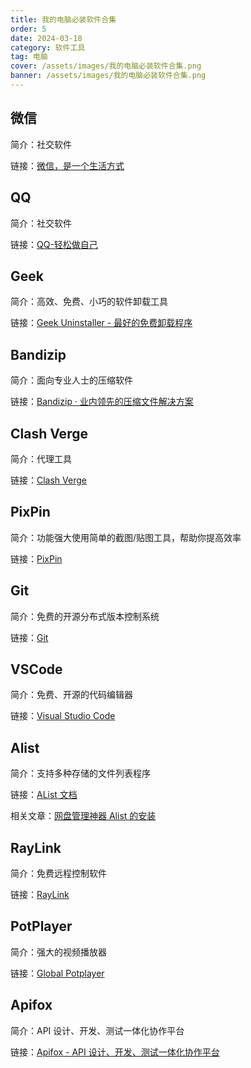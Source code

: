 ```yaml
---
title: 我的电脑必装软件合集
order: 5
date: 2024-03-18
category: 软件工具
tag: 电脑
cover: /assets/images/我的电脑必装软件合集.png
banner: /assets/images/我的电脑必装软件合集.png
---
```


## 微信

简介：社交软件                                        

链接：[微信，是一个生活方式](https://weixin.qq.com/)                                        

## QQ          

简介：社交软件                                       

链接：[QQ-轻松做自己](https://im.qq.com/index/)                                        

## Geek

简介：高效、免费、小巧的软件卸载工具                  

链接：[Geek Uninstaller - 最好的免费卸载程序](https://geekuninstaller.com/)

## Bandizip    

简介：面向专业人士的压缩软件    

链接：[Bandizip · 业内领先的压缩文件解决方案](https://www.bandisoft.com/bandizip/)             

## Clash Verge 

简介：代理工具                                        

链接：[Clash Verge](https://clashverge.net/)                                           

## PixPin      

简介：功能强大使用简单的截图/贴图工具，帮助你提高效率 

链接：[PixPin](https://pixpinapp.com/)      

## Git         

简介：免费的开源分布式版本控制系统                    

链接：[Git](https://git-scm.com/)                                           

## VSCode      

简介：免费、开源的代码编辑器                          

链接：[Visual Studio Code](https://code.visualstudio.com/)                                       

## Alist       

简介：支持多种存储的文件列表程序                      

链接：[AList 文档](https://alist.nn.ci/)

相关文章：[网盘管理神器 Alist 的安装](https://blog.azhf8.top/SoftwareTool/01-网盘管理神器Alist的安装.html)

## RayLink

简介：免费远程控制软件                                

链接：[RayLink](https://www.raylink.live/)                                                                                       
## PotPlayer

简介：强大的视频播放器                                

链接：[Global Potplayer](https://potplayer.daum.net/)  

## Apifox      

简介：API 设计、开发、测试一体化协作平台              

链接：[Apifox - API 设计、开发、测试一体化协作平台](https://apifox.com/)                        
